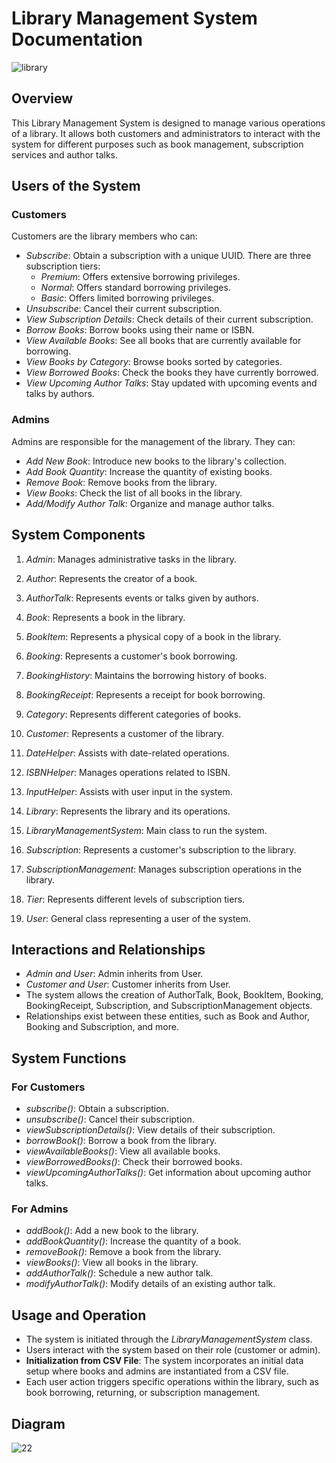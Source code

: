 # Library Management System Documentation
![library](https://github.com/Ostrobogulous/Library_Management_System/assets/73111142/4bd72bd4-db50-4233-a82e-3e59eb178f54)
## Overview
This Library Management System is designed to manage various operations of a library. It allows both customers and administrators to interact with the system for different purposes such as book management, subscription services and author talks.

## Users of the System

### Customers
Customers are the library members who can:

- *Subscribe*: Obtain a subscription with a unique UUID. There are three subscription tiers:
  - *Premium*: Offers extensive borrowing privileges.
  - *Normal*: Offers standard borrowing privileges.
  - *Basic*: Offers limited borrowing privileges.
- *Unsubscribe*: Cancel their current subscription.
- *View Subscription Details*: Check details of their current subscription.
- *Borrow Books*: Borrow books using their name or ISBN.
- *View Available Books*: See all books that are currently available for borrowing.
- *View Books by Category*: Browse books sorted by categories.
- *View Borrowed Books*: Check the books they have currently borrowed.
- *View Upcoming Author Talks*: Stay updated with upcoming events and talks by authors.

### Admins
Admins are responsible for the management of the library. They can:

- *Add New Book*: Introduce new books to the library's collection.
- *Add Book Quantity*: Increase the quantity of existing books.
- *Remove Book*: Remove books from the library.
- *View Books*: Check the list of all books in the library.
- *Add/Modify Author Talk*: Organize and manage author talks.

## System Components

1. *Admin*: Manages administrative tasks in the library.

2. *Author*: Represents the creator of a book.

3. *AuthorTalk*: Represents events or talks given by authors.

4. *Book*: Represents a book in the library.

5. *BookItem*: Represents a physical copy of a book in the library.

6. *Booking*: Represents a customer's book borrowing.

7. *BookingHistory*: Maintains the borrowing history of books.

8. *BookingReceipt*: Represents a receipt for book borrowing.

9. *Category*: Represents different categories of books.

10. *Customer*: Represents a customer of the library.

11. *DateHelper*: Assists with date-related operations.

12. *ISBNHelper*: Manages operations related to ISBN.

13. *InputHelper*: Assists with user input in the system.

14. *Library*: Represents the library and its operations.

15. *LibraryManagementSystem*: Main class to run the system.

16. *Subscription*: Represents a customer's subscription to the library.

17. *SubscriptionManagement*: Manages subscription operations in the library.

18. *Tier*: Represents different levels of subscription tiers.

19. *User*: General class representing a user of the system.

## Interactions and Relationships

- *Admin and User*: Admin inherits from User.
- *Customer and User*: Customer inherits from User.
- The system allows the creation of AuthorTalk, Book, BookItem, Booking, BookingReceipt, Subscription, and SubscriptionManagement objects.
- Relationships exist between these entities, such as Book and Author, Booking and Subscription, and more.

## System Functions

### For Customers
- *subscribe()*: Obtain a subscription.
- *unsubscribe()*: Cancel their subscription.
- *viewSubscriptionDetails()*: View details of their subscription.
- *borrowBook()*: Borrow a book from the library.
- *viewAvailableBooks()*: View all available books.
- *viewBorrowedBooks()*: Check their borrowed books.
- *viewUpcomingAuthorTalks()*: Get information about upcoming author talks.

### For Admins
- *addBook()*: Add a new book to the library.
- *addBookQuantity()*: Increase the quantity of a book.
- *removeBook()*: Remove a book from the library.
- *viewBooks()*: View all books in the library.
- *addAuthorTalk()*: Schedule a new author talk.
- *modifyAuthorTalk()*: Modify details of an existing author talk.

## Usage and Operation

- The system is initiated through the *LibraryManagementSystem* class.
- Users interact with the system based on their role (customer or admin).
- **Initialization from CSV File**: The system incorporates an initial data setup where books and admins are instantiated from a CSV file.
- Each user action triggers specific operations within the library, such as book borrowing, returning, or subscription management.

## Diagram
![22](https://github.com/Ostrobogulous/Library_Management_System/assets/73111142/df1d9d57-87ed-42fb-a18c-777ae6515246)
